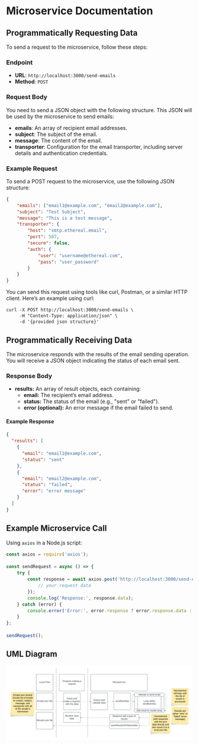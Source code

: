 # Microservice Documentation

## Programmatically Requesting Data

To send a request to the microservice, follow these steps:

### Endpoint

- **URL**: `http://localhost:3000/send-emails`
- **Method**: `POST`

### Request Body

You need to send a JSON object with the following structure. This JSON will be used by the microservice to send emails:

- **emails**: An array of recipient email addresses.
- **subject**: The subject of the email.
- **message**: The content of the email.
- **transporter**: Configuration for the email transporter, including server details and authentication credentials.

### Example Request

To send a POST request to the microservice, use the following JSON structure:

```json
{
    "emails": ["email1@example.com", "email2@example.com"],
    "subject": "Test Subject",
    "message": "This is a test message",
    "transporter": {
        "host": "smtp.ethereal.email",
        "port": 587,
        "secure": false,
        "auth": {
            "user": "username@ethereal.com",
            "pass": "user_password"
        }
    }
}
```

You can send this request using tools like curl, Postman, or a similar HTTP client. Here’s an example using curl:
```
curl -X POST http://localhost:3000/send-emails \
     -H "Content-Type: application/json" \
     -d '{provided json structure}'
```

## Programmatically Receiving Data

The microservice responds with the results of the email sending operation. You will receive a JSON object indicating the status of each email sent.

### Response Body

- **results:** An array of result objects, each containing:
  - **email:** The recipient’s email address.
  - **status:** The status of the email (e.g., "sent" or "failed").
  - **error (optional):** An error message if the email failed to send.

#### Example Response

```json
{
  "results": [
    {
      "email": "email1@example.com",
      "status": "sent"
    },
    {
      "email": "email2@example.com",
      "status": "failed",
      "error": "error message"
    }
  ]
}
```

## Example Microservice Call

Using `axios` in a Node.js script:

```javascript
const axios = require('axios');

const sendRequest = async () => {
    try {
        const response = await axios.post('http://localhost:3000/send-emails', {
            // your request data
        });
        console.log('Response:', response.data);
    } catch (error) {
        console.error('Error:', error.response ? error.response.data : error.message);
    }
};

sendRequest();
```

## UML Diagram
![UML sequence diagram](NodeMailerDiagram.png)


